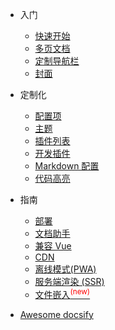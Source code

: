  * 入门

   * [快速开始](/quickstart.md)
   * [多页文档](/more-pages.md)
   * [定制导航栏](/custom-navbar.md)
   * [封面](/cover.md)

 * 定制化

   * [配置项](/configuration.md)
   * [主题](/themes.md)
   * [插件列表](/plugins.md)
   * [开发插件](/write-a-plugin.md)
   * [Markdown 配置](/markdown.md)
   * [代码高亮](/language-highlight.md)

 * 指南

   * [部署](/deploy.md)
   * [文档助手](/helpers.md)
   * [兼容 Vue](/vue.md)
   * [CDN](/cdn.md)
   * [离线模式(PWA)](/pwa.md)
   * [服务端渲染 (SSR)](/ssr.md)
   * [文件嵌入<sup style="color:red">(new)<sup>](/embed-files.md)

 * [Awesome docsify](/awesome.md)

